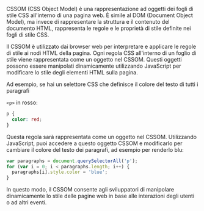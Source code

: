 <!-- @format -->

CSSOM (CSS Object Model) è una rappresentazione ad oggetti dei fogli di stile CSS all'interno di una pagina web. È simile al DOM (Document Object Model), ma invece di rappresentare la struttura e il contenuto del documento HTML, rappresenta le regole e le proprietà di stile definite nei fogli di stile CSS.

Il CSSOM è utilizzato dai browser web per interpretare e applicare le regole di stile ai nodi HTML della pagina. Ogni regola CSS all'interno di un foglio di stile viene rappresentata come un oggetto nel CSSOM. Questi oggetti possono essere manipolati dinamicamente utilizzando JavaScript per modificare lo stile degli elementi HTML sulla pagina.

Ad esempio, se hai un selettore CSS che definisce il colore del testo di tutti i paragrafi

`<p>` in rosso:

```css
p {
  color: red;
}
```

Questa regola sarà rappresentata come un oggetto nel CSSOM. Utilizzando JavaScript, puoi accedere a questo oggetto CSSOM e modificarlo per cambiare il colore del testo dei paragrafi, ad esempio per renderlo blu:

```javascript
var paragraphs = document.querySelectorAll('p');
for (var i = 0; i < paragraphs.length; i++) {
  paragraphs[i].style.color = 'blue';
}
```

In questo modo, il CSSOM consente agli sviluppatori di manipolare dinamicamente lo stile delle pagine web in base alle interazioni degli utenti o ad altri eventi.
